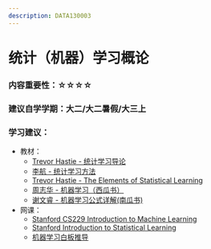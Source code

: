 ```yaml
---
description: DATA130003
---
```


# 统计（机器）学习概论

### 内容重要性：☆☆☆☆

### 建议自学学期：大二/大二暑假/大三上

### 学习建议：

* 教材：
  * [Trevor Hastie - 统计学习导论](https://book.douban.com/subject/21706191/)
  * [李航 - 统计学习方法](https://book.douban.com/subject/33437381/)
  * [Trevor Hastie - The Elements of Statistical Learning](https://book.douban.com/subject/3294335/)
  * [周志华 - 机器学习（西瓜书）](https://book.douban.com/subject/26708119/)
  * [谢文睿 - 机器学习公式详解(南瓜书)](https://book.douban.com/subject/35381195/)
* 网课：
  * [Stanford CS229 Introduction to Machine Learning](https://csdiy.wiki/%E6%9C%BA%E5%99%A8%E5%AD%A6%E4%B9%A0/CS229/)
  * [Stanford Introduction to Statistical Learning](https://www.bilibili.com/video/BV1u4421A7ZU)
  * [机器学习白板推导](https://www.bilibili.com/video/BV1aE411o7qd)



